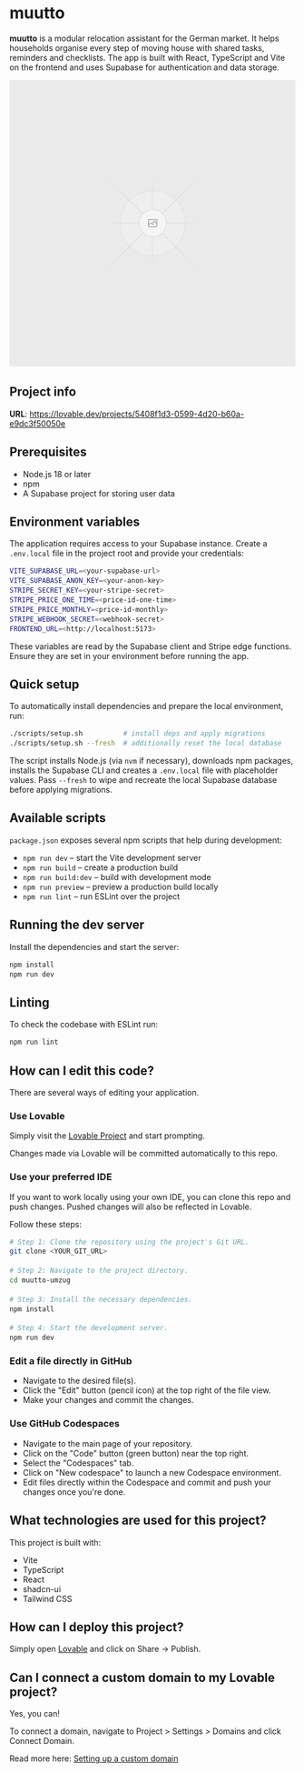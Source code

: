 # muutto

**muutto** is a modular relocation assistant for the German market. It helps households organise every step of moving house with shared tasks, reminders and checklists. The app is built with React, TypeScript and Vite on the frontend and uses Supabase for authentication and data storage.

![Navigation overview](public/placeholder.svg)

## Project info

**URL**: https://lovable.dev/projects/5408f1d3-0599-4d20-b60a-e9dc3f50050e

## Prerequisites

- Node.js 18 or later
- npm
- A Supabase project for storing user data

## Environment variables

The application requires access to your Supabase instance. Create a `.env.local` file in the project root and provide your credentials:

```bash
VITE_SUPABASE_URL=<your-supabase-url>
VITE_SUPABASE_ANON_KEY=<your-anon-key>
STRIPE_SECRET_KEY=<your-stripe-secret>
STRIPE_PRICE_ONE_TIME=<price-id-one-time>
STRIPE_PRICE_MONTHLY=<price-id-monthly>
STRIPE_WEBHOOK_SECRET=<webhook-secret>
FRONTEND_URL=<http://localhost:5173>
```

These variables are read by the Supabase client and Stripe edge functions. Ensure they are set in your environment before running the app.

## Quick setup

To automatically install dependencies and prepare the local environment, run:

```bash
./scripts/setup.sh          # install deps and apply migrations
./scripts/setup.sh --fresh  # additionally reset the local database
```

The script installs Node.js (via `nvm` if necessary), downloads npm packages, installs the Supabase CLI and creates a `.env.local` file with placeholder values. Pass `--fresh` to wipe and recreate the local Supabase database before applying migrations.

## Available scripts

`package.json` exposes several npm scripts that help during development:

- `npm run dev` – start the Vite development server
- `npm run build` – create a production build
- `npm run build:dev` – build with development mode
- `npm run preview` – preview a production build locally
- `npm run lint` – run ESLint over the project

## Running the dev server

Install the dependencies and start the server:

```bash
npm install
npm run dev
```

## Linting

To check the codebase with ESLint run:

```bash
npm run lint
```

## How can I edit this code?

There are several ways of editing your application.

### Use Lovable

Simply visit the [Lovable Project](https://lovable.dev/projects/5408f1d3-0599-4d20-b60a-e9dc3f50050e) and start prompting.

Changes made via Lovable will be committed automatically to this repo.

### Use your preferred IDE

If you want to work locally using your own IDE, you can clone this repo and push changes. Pushed changes will also be reflected in Lovable.

Follow these steps:

```sh
# Step 1: Clone the repository using the project's Git URL.
git clone <YOUR_GIT_URL>

# Step 2: Navigate to the project directory.
cd muutto-umzug

# Step 3: Install the necessary dependencies.
npm install

# Step 4: Start the development server.
npm run dev
```

### Edit a file directly in GitHub

- Navigate to the desired file(s).
- Click the "Edit" button (pencil icon) at the top right of the file view.
- Make your changes and commit the changes.

### Use GitHub Codespaces

- Navigate to the main page of your repository.
- Click on the "Code" button (green button) near the top right.
- Select the "Codespaces" tab.
- Click on "New codespace" to launch a new Codespace environment.
- Edit files directly within the Codespace and commit and push your changes once you're done.

## What technologies are used for this project?

This project is built with:

- Vite
- TypeScript
- React
- shadcn-ui
- Tailwind CSS

## How can I deploy this project?

Simply open [Lovable](https://lovable.dev/projects/5408f1d3-0599-4d20-b60a-e9dc3f50050e) and click on Share -> Publish.

## Can I connect a custom domain to my Lovable project?

Yes, you can!

To connect a domain, navigate to Project > Settings > Domains and click Connect Domain.

Read more here: [Setting up a custom domain](https://docs.lovable.dev/tips-tricks/custom-domain#step-by-step-guide)

